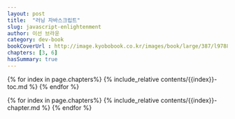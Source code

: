 ```yaml
---
layout: post
title:  "러닝 자바스크립트"
slug: javascript-enlightenment
author: 이선 브라운
category: dev-book
bookCoverUrl : http://image.kyobobook.co.kr/images/book/large/387/l9788968483387.jpg
chapters: [3, 6]
hasSummary: true
---
```






{% for index in page.chapters%}
{% include_relative contents/{{index}}-toc.md %}
{% endfor %}

{% for index in page.chapters%}
{% include_relative contents/{{index}}-chapter.md %}
{% endfor %}
